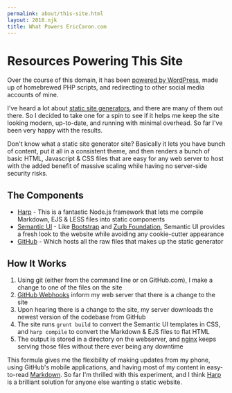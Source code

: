 ```yaml
---
permalink: about/this-site.html
layout: 2018.njk
title: What Powers EricCaron.com
---
```

# Resources Powering This Site

Over the course of this domain, it has been [powered by WordPress](https://wordpress.org/), made up of homebrewed PHP scripts, and redirecting to other social media accounts of mine.

I've heard a lot about [static site generators](https://www.staticgen.com/), and there are many of them out there. So I decided to take one for a spin to see if it helps me keep the site looking modern, up-to-date, and running with minimal overhead. So far I've been very happy with the results.

Don't know what a static site generator site? Basically it lets you have bunch of content, put it all in a consistent theme, and then renders a bunch of basic HTML, Javascript & CSS files that are easy for any web server to host with the added benefit of massive scaling while having no server-side security risks.

## The Components
* [Harp](https://harpjs.com/) - This is a fantastic Node.js framework that lets me compile Markdown, EJS & LESS files into static components
* [Semantic UI](http://semantic-ui.com/) - Like [Bootstrap](http://getbootstrap.com/) and [Zurb Foundation](http://foundation.zurb.com/), Semantic UI provides a fresh look to the website while avoiding any cookie-cutter appearance
* [GitHub](https://github.com/ecaron/ericcaron.com) - Which hosts all the raw files that makes up the static generator

## How It Works
1. Using git (either from the command line or on GitHub.com), I make a change to one of the files on the site
2. [GitHub Webhooks](https://developer.github.com/webhooks/) inform my web server that there is a change to the site
3. Upon hearing there is a change to the site, my server downloads the newest version of the codebase from GitHub
4. The site runs `grunt build` to convert the Semantic UI templates in CSS, and `harp compile` to convert the Markdown & EJS files to flat HTML
5. The output is stored in a directory on the webserver, and [nginx](http://nginx.org/) keeps serving those files without there ever being any downtime

This formula gives me the flexibility of making updates from my phone, using GitHub's mobile applications, and having most of my content in easy-to-read [Markdown](http://commonmark.org/). So far I'm thrilled with this experiment, and I think [Harp](https://harpjs.com/) is a brilliant solution for anyone else wanting a static website.
